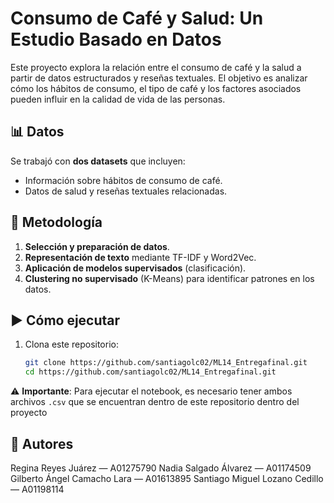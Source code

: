 # Consumo de Café y Salud: Un Estudio Basado en Datos

Este proyecto explora la relación entre el consumo de café y la salud a partir de datos estructurados y reseñas textuales. El objetivo es analizar cómo los hábitos de consumo, el tipo de café y los factores asociados pueden influir en la calidad de vida de las personas.

## 📊 Datos
Se trabajó con **dos datasets** que incluyen:
- Información sobre hábitos de consumo de café.
- Datos de salud y reseñas textuales relacionadas.

## 🧩 Metodología
1. **Selección y preparación de datos**.  
2. **Representación de texto** mediante TF-IDF y Word2Vec.  
3. **Aplicación de modelos supervisados** (clasificación).  
4. **Clustering no supervisado** (K-Means) para identificar patrones en los datos.  

## ▶️ Cómo ejecutar
1. Clona este repositorio:  
   ```bash
   git clone https://github.com/santiagolc02/ML14_Entregafinal.git
   cd https://github.com/santiagolc02/ML14_Entregafinal.git

⚠️ **Importante**: Para ejecutar el notebook, es necesario tener ambos archivos `.csv` que se encuentran dentro de este repositorio dentro del proyecto

## 👥 Autores

Regina Reyes Juárez — A01275790
Nadia Salgado Álvarez — A01174509
Gilberto Ángel Camacho Lara — A01613895
Santiago Miguel Lozano Cedillo — A01198114
